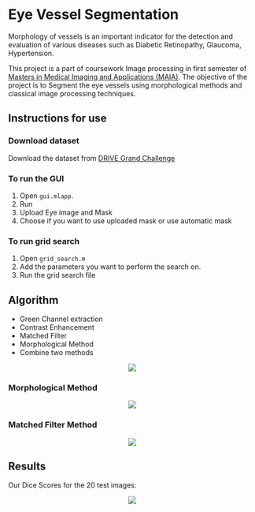# Eye Vessel Segmentation

Morphology of vessels is an important indicator for the detection and evaluation of various diseases such as Diabetic Retinopathy, Glaucoma, Hypertension.

This project is a part of coursework Image processing in first semester of [Masters in Medical Imaging and Applications (MAIA)](https://maiamaster.udg.edu/). The objective of the project is to Segment the eye vessels using morphological methods and classical image processing techniques. 


## Instructions for use

### Download dataset 

Download the dataset from [DRIVE Grand Challenge](https://drive.grand-challenge.org/)

### To run the GUI 

1. Open `gui.mlapp`.
2. Run
3. Upload Eye image and Mask
4. Choose if you want to use uploaded mask or use automatic mask


### To run grid search

1. Open `grid_search.m`
2. Add the parameters you want to perform the search on.
3. Run the grid search file 

 ## Algorithm

* Green Channel extraction
* Contrast Enhancement
* Matched Filter
* Morphological Method
* Combine two methods

<p align=center>
<img src="https://github.com/manasikattel/-Eye-Vessel-Segmentation/blob/main/figures/main_algorithm.png">
</p>

### Morphological Method

<p align=center>
<img src="https://github.com/manasikattel/-Eye-Vessel-Segmentation/blob/main/figures/morphological.png">
</p>

### Matched Filter Method


<p align=center>
<img src="https://github.com/manasikattel/-Eye-Vessel-Segmentation/blob/main/figures/matched_filter.png">
</p>


## Results
Our Dice Scores for the 20 test images:

<p align=center>
<img src="https://github.com/manasikattel/-Eye-Vessel-Segmentation/blob/main/figures/results.jpg">
</p>